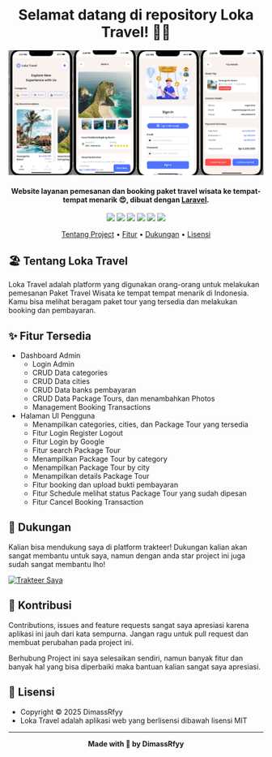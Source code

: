 
<h1 align="center">Selamat datang di repository Loka Travel! 👋🏻</h1>

![SportCenter-Preview](https://github.com/DimassRfyy/Loka-Travel/blob/main/public/assets/photos/preview.jpeg?raw=true)

<p></p>

<h4 align="center">Website layanan pemesanan dan booking paket travel wisata ke tempat-tempat menarik 😍, dibuat dengan <a href="https://laravel.com/" target="_blank">Laravel</a>.
</h4>

<p></p>

<p align="center">
	<img src="https://img.shields.io/github/issues/DimassRfyy/Loka-Travel?style=flat-square">
	<img src="https://img.shields.io/github/stars/DimassRfyy/Loka-Travel?style=flat-square"> 
	<img src="https://img.shields.io/github/forks/DimassRfyy/Loka-Travel?style=flat-square">
	<img src="https://img.shields.io/github/license/DimassRfyy/Loka-Travel?style=flat-square">
	<img src="https://img.shields.io/badge/maintained%3F-yes-green.svg?style=flat-square">
	<img src="https://img.shields.io/github/followers/DimassRfyy.svg?style=flat-square&label=followers">
</p>

<p align="center">
  <a href="#tentang">Tentang Project</a> •
  <a href="#fitur">Fitur</a> •
  <a href="#dukungan">Dukungan</a> •
  <a href="#lisensi">Lisensi</a>
</p>

<p></p>

<h2 id="tentang">🏖️ Tentang Loka Travel</h2>

Loka Travel adalah platform yang digunakan orang-orang untuk melakukan pemesanan Paket Travel Wisata ke tempat tempat menarik di Indonesia. Kamu bisa melihat beragam paket tour yang tersedia dan melakukan booking dan pembayaran.

<p></p>

<h2 id="fitur">✨ Fitur Tersedia</h2>

- Dashboard Admin
  - Login Admin
  - CRUD Data categories
  - CRUD Data cities
  - CRUD Data banks pembayaran
  - CRUD Data Package Tours, dan menambahkan Photos
  - Management Booking Transactions
- Halaman UI Pengguna
  - Menampilkan categories, cities, dan Package Tour yang tersedia
  - Fitur Login Register Logout
  - Fitur Login by Google
  - Fitur search Package Tour
  - Menampilkan Package Tour by category
  - Menampilkan Package Tour by city
  - Menampilkan details Package Tour
  - Fitur booking dan upload bukti pembayaran
  - Fitur Schedule melihat status Package Tour yang sudah dipesan
  - Fitur Cancel Booking Transaction

<p></p>

<h2 id="dukungan">💌 Dukungan</h2>

Kalian bisa mendukung saya di platform trakteer! Dukungan kalian akan sangat membantu untuk saya, namun dengan anda star project ini juga sudah sangat membantu lho!

<p></p>

<a href="https://trakteer.id/dimassrfyy" target="_blank"><img id="wse-buttons-preview" src="https://cdn.trakteer.id/images/embed/trbtn-red-5.png" height="40" style="border:0px;height:40px;" alt="Trakteer Saya"></a>

<p></p>

<h2 id="kontribusi">🤝 Kontribusi</h2>

Contributions, issues and feature requests sangat saya apresiasi karena aplikasi ini jauh dari kata sempurna. Jangan ragu untuk pull request dan membuat perubahan pada project ini.

Berhubung Project ini saya selesaikan sendiri, namun banyak fitur dan banyak hal yang bisa diperbaiki maka bantuan kalian sangat saya apresiasi.

<p></p>

<h2 id="lisensi">📝 Lisensi</h2>

- Copyright © 2025 DimassRfyy
- Loka Travel adalah aplikasi web yang berlisensi dibawah lisensi MIT

---

**<p align="center">Made with 🍵 by DimassRfyy</p>**
